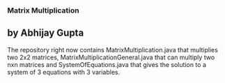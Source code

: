 ### Matrix Multiplication 
## by Abhijay Gupta

The repository right now contains MatrixMultiplication.java that multiplies two 2x2 matrices, MatrixMultiplicationGeneral.java that can multiply two nxn matrices and SystemOfEquations.java that gives the solution to a system of 3 equations with 3 variables.

